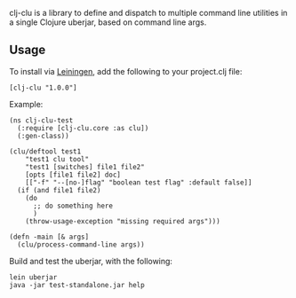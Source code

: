 clj-clu is a library to define and dispatch to multiple command line
utilities in a single Clojure uberjar, based on command line args.

Usage
-----

To install via [Leiningen](http://github.com/technomancy/leiningen),
add the following to your project.clj file:

    [clj-clu "1.0.0"]

Example:

    (ns clj-clu-test
      (:require [clj-clu.core :as clu])
      (:gen-class))

    (clu/deftool test1
        "test1 clu tool"
        "test1 [switches] file1 file2"
        [opts [file1 file2] doc]
        [["-f" "--[no-]flag" "boolean test flag" :default false]]
      (if (and file1 file2)
        (do
          ;; do something here
          )
        (throw-usage-exception "missing required args")))

    (defn -main [& args]
      (clu/process-command-line args))

Build and test the uberjar, with the following:

    lein uberjar
    java -jar test-standalone.jar help
